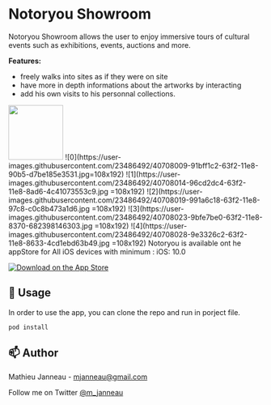
# Notoryou Showroom
Notoryou Showroom allows the user to enjoy immersive tours of cultural events such as exhibitions, events, auctions and more.

**Features:**

* freely walks into sites as if they were on site
* have more in depth informations about the artworks by interacting
* add his own visits to his personnal collections.

<img src="https://user-images.githubusercontent.com/23486492/40708009-91bff1c2-63f2-11e8-90b5-d7be185e3531.jpg" width="108">
![0](https://user-images.githubusercontent.com/23486492/40708009-91bff1c2-63f2-11e8-90b5-d7be185e3531.jpg=108x192)
![1](https://user-images.githubusercontent.com/23486492/40708014-96cd2dc4-63f2-11e8-8ad6-4c41073553c9.jpg =108x192)
![2](https://user-images.githubusercontent.com/23486492/40708019-991a6c18-63f2-11e8-97c8-c0c8b473a1d6.jpg =108x192)
![3](https://user-images.githubusercontent.com/23486492/40708023-9bfe7be0-63f2-11e8-8370-682398146303.jpg =108x192)
![4](https://user-images.githubusercontent.com/23486492/40708028-9e3326c2-63f2-11e8-8633-4cd1ebd63b49.jpg =108x192)
Notoryou is available ont he appStore for All iOS devices with minimum : iOS: 10.0

[![Download on the App Store](http://linkmaker.itunes.apple.com/assets/shared/badges/en-gb/appstore-lrg.svg)](https://itunes.apple.com/fr/app/notoryou-showroom/id1383639461?mt=8)

## 🔧 Usage

In order to use the app, you can clone the repo and run in porject file.

`pod install`

## 📫 Author

Mathieu Janneau - <mjanneau@gmail.com>

Follow me on Twitter [@m_janneau](https://twitter.com/m_janneau)
